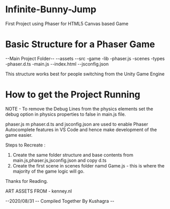 # Infinite-Bunny-Jump
First Project using Phaser for HTML5 Canvas based Game

# Basic Structure for a Phaser Game
--Main Project Folder--
--assets
--src
    -game
    -lib
        -phaser.js
    -scenes
    -types
        -phaser.d.ts
    -main.js
--index.html
--jsconfig.json

This structure works best for people switching from the Unity Game Engine

# How to get the Project Running

NOTE - 
To remove the Debug Lines from the physics elements set the debug option
in physics properties to false in main.js file.

phaser.js m phaser.d.ts and jsconfig.json are used to enable Phaser Autocomplete features in
VS Code and hence make development of the game easier.

Steps to Recreate :
1. Create the same folder structure and base contents from main.js,phaser.js,jsconfig.json and copy d.ts
2. Create the first scene in scenes folder namd Game.js - this is where the majority of the game logic will go.

Thanks for Reading.

ART ASSETS FROM - kenney.nl

--2020/08/31 -- Compiled Together By Kushagra --